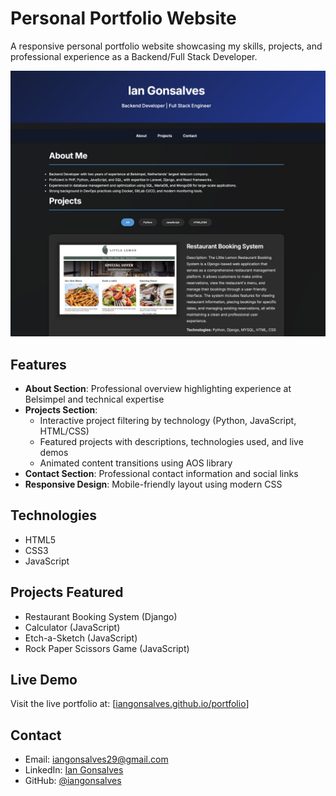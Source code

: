 # Personal Portfolio Website

A responsive personal portfolio website showcasing my skills, projects, and professional experience as a Backend/Full Stack Developer.

![Portfolio Preview](images/preview_picture.png)

## Features

- **About Section**: Professional overview highlighting experience at Belsimpel and technical expertise
- **Projects Section**: 
  - Interactive project filtering by technology (Python, JavaScript, HTML/CSS)
  - Featured projects with descriptions, technologies used, and live demos
  - Animated content transitions using AOS library
- **Contact Section**: Professional contact information and social links
- **Responsive Design**: Mobile-friendly layout using modern CSS

## Technologies

- HTML5
- CSS3
- JavaScript

## Projects Featured

- Restaurant Booking System (Django)
- Calculator (JavaScript)
- Etch-a-Sketch (JavaScript)
- Rock Paper Scissors Game (JavaScript)

## Live Demo

Visit the live portfolio at: [[iangonsalves.github.io/portfolio](https://iangonsalves.github.io/portfolio/)]


## Contact

- Email: iangonsalves29@gmail.com
- LinkedIn: [Ian Gonsalves](www.linkedin.com/in/iangonsalves)
- GitHub: [@iangonsalves](https://github.com/iangonsalves)